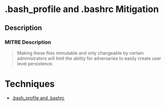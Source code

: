 
# .bash_profile and .bashrc Mitigation

## Description

### MITRE Description

> Making these files immutable and only changeable by certain administrators will limit the ability for adversaries to easily create user level persistence.


# Techniques


* [.bash_profile and .bashrc](../techniques/.bash_profile-and-.bashrc.md)

